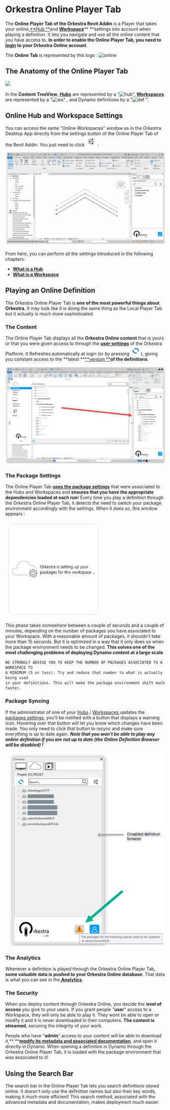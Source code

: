 # Orkestra Online Player Tab

The **Online Player Tab of the Orkestra Revit Addin** is a Player that takes your online[ **Hub **](../orkestra-desktop-app/what-is-a-hub.md)and [**Workspace**](../orkestra-desktop-app/what-is-a-workspace.md)** **settings into account when playing a definition. It lets you navigate and use all the online content that you have access to. **In order to enable the Online Player Tab, you need to **[**login**](login.md)** to your Orkestra Online account**.

The **Online Tab** is represented by this logo : ![online](https://datashapes.files.wordpress.com/2020/05/onlineicon.png?)

## The Anatomy of the Online Player Tab

![](https://datashapes.files.wordpress.com/2020/05/onlinetabanatomy.png?)

In the **Content TreeView**, [**Hubs**](../orkestra-desktop-app/what-is-a-hub.md) are represented by a "![hub](https://datashapes.files.wordpress.com/2020/05/cloudi.png?resize=30%2C20)", [**Workspaces**](../orkestra-desktop-app/what-is-a-workspace.md) are represented by a "![ws](https://datashapes.files.wordpress.com/2020/05/workspace.png?)" , and Dynamo definitions by a "![def](https://datashapes.files.wordpress.com/2020/05/definition.png?) ".

## Online Hub and Workspace Settings

You can access the same "Online Workspaces" window as in the Orkestra Desktop App directly from the settings button of the Online Player Tab of the Revit Addin. You just need to click ![](../.gitbook/assets/settings.PNG):

![Accessing the Online Hub/ Workspace Settings](../.gitbook/assets/online-hub-settings.gif)

From here, you can perform all the settings introduced in the following chapters:

* ****[**What is a Hub**](../orkestra-desktop-app/what-is-a-hub.md)****
* ****[**What is a Workspace**](../orkestra-desktop-app/what-is-a-workspace.md)****

## Playing an Online Definition

The Orkestra Online Player Tab is **one of the most powerful things about Orkestra**. It may look like it is doing the same thing as the Local Player Tab but it actually is much more sophisticated.

### The Content

The Online Player Tab displays all the **Orkestra Online content** that is yours or that you were given access to through the [**user settings**](../orkestra-desktop-app/what-is-a-workspace.md#user-settings) of the Orkestra Platform. It Refreshes automatically at login (or by pressing ![](../.gitbook/assets/refresh.png)), giving you constant access to the **latest **[**version **](../orkestra-desktop-app/versioning.md)**of the definitions**.

![Direct Access to You Online Content Through the Online Player Tab](../.gitbook/assets/onlinecontent.png)

### The Package Settings

The Online Player Tab [**uses the package settings**](../orkestra-desktop-app/what-is-a-workspace.md#package-settings) that were associated to the Hubs and Workspaces and **ensures that you have the appropriate dependencies loaded at each run**! Every time you play a definition through the Orkestra Online Player Tab, it detects the need to switch your package environment accordingly with the settings. When it does so, this window appears :&#x20;

![Orkestra Automatically Switches Your Packages to Fit the Workspace Settings](../.gitbook/assets/packagesetting.PNG)

This phase takes somewhere between a couple of seconds and a couple of minutes, depending on the number of packages you have associated to your Workspace. With a reasonable amount of packages, it shouldn't take more than 15 seconds. But it is optimized in a way that it only does so when the package environment needs to be changed. **This solves one of the most challenging problems of deploying Dynamo content at a large scale**.&#x20;

```
WE STRONGLY ADVISE YOU TO KEEP THE NUMBER OF PACKAGES ASSOCIATED TO A WORKSPACE TO 
A MINIMUM (5 or less). Try and reduce that number to what is actually being used 
in your definitions. This will make the package environment shift much faster.
```

### Package Syncing

If the administrator of one of your [Hubs](../orkestra-desktop-app/what-is-a-hub.md) / [Workspaces ](../orkestra-desktop-app/what-is-a-workspace.md)updates the [packages settings](../orkestra-desktop-app/package-syncing.md), you'll be notified with a button that displays a warning icon. Hovering over that button will let you know which changes have been made. You only need to click that button to resync and make sure everything is up to date again. _**Note that you won't be able to play any online definition if you are not up to date (the Online Definition Browser will be disabled) !**_

![](<../.gitbook/assets/image (4).png>)

### The Analytics

Whenever a definition is played through the Orkestra Online Player Tab, **some valuable data is pushed to your Orkestra Online database**. That data is what you can see in the[ **Analytics**](../orkestra-desktop-app/analytics.md).

### The Security

When you deploy content through Orkestra Online, you decide the l**evel of access** you give to your users. If you grant people "**user**" access to a Workspace, they will only be able to play it. They wont be able to open or modify it and it is never downloaded in their computers. **The content is streamed**, securing the integrity of your work.

People who have "**admin**" access to your content will be able to download it,** **[**modify its metadata and associated documentation**](../orkestra-desktop-app/definition-metadata-and-documentation-1.md), and open it directly in Dynamo. When opening a definition in Dynamo through the Orkestra Online Player Tab, it is loaded with the package environment that was associated to it!

## Using the Search Bar

The search bar in the Online Player Tab lets you search definitions stored online. It doesn't only use the definition names but also their key words, making it much more efficient! This search method, associated with the advanced metadata and documentation, makes deployment much easier.&#x20;

